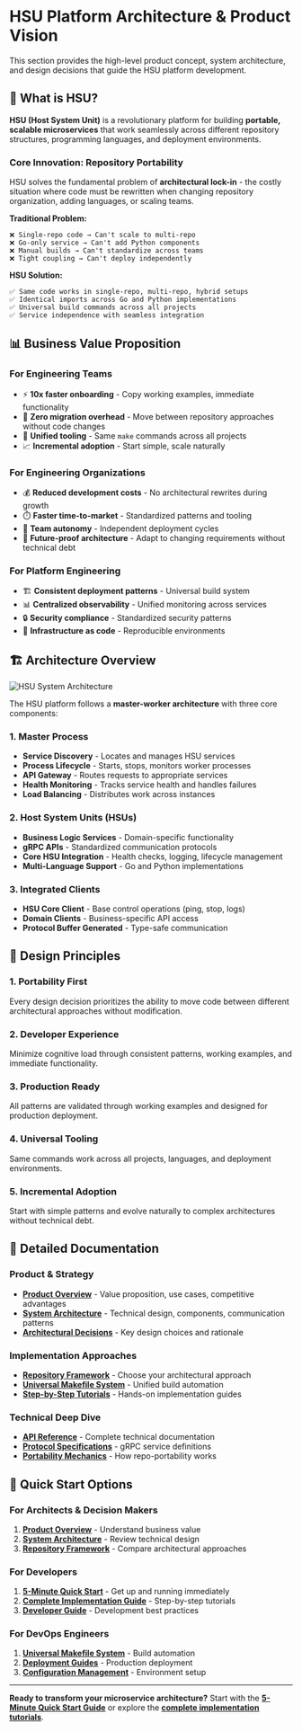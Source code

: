 # HSU Platform Architecture & Product Vision

This section provides the high-level product concept, system architecture, and design decisions that guide the HSU platform development.

## 🎯 **What is HSU?**

**HSU (Host System Unit)** is a revolutionary platform for building **portable, scalable microservices** that work seamlessly across different repository structures, programming languages, and deployment environments.

### **Core Innovation: Repository Portability**

HSU solves the fundamental problem of **architectural lock-in** - the costly situation where code must be rewritten when changing repository organization, adding languages, or scaling teams.

**Traditional Problem:**
```
❌ Single-repo code → Can't scale to multi-repo
❌ Go-only service → Can't add Python components  
❌ Manual builds → Can't standardize across teams
❌ Tight coupling → Can't deploy independently
```

**HSU Solution:**
```
✅ Same code works in single-repo, multi-repo, hybrid setups
✅ Identical imports across Go and Python implementations
✅ Universal build commands across all projects
✅ Service independence with seamless integration
```

## 📊 **Business Value Proposition**

### **For Engineering Teams**
- ⚡ **10x faster onboarding** - Copy working examples, immediate functionality
- 🚀 **Zero migration overhead** - Move between repository approaches without code changes
- 🔧 **Unified tooling** - Same `make` commands across all projects
- 📈 **Incremental adoption** - Start simple, scale naturally

### **For Engineering Organizations**
- 💰 **Reduced development costs** - No architectural rewrites during growth
- ⏱️ **Faster time-to-market** - Standardized patterns and tooling
- 🎯 **Team autonomy** - Independent deployment cycles
- 🔄 **Future-proof architecture** - Adapt to changing requirements without technical debt

### **For Platform Engineering**
- 🏗️ **Consistent deployment patterns** - Universal build system
- 📊 **Centralized observability** - Unified monitoring across services
- 🔒 **Security compliance** - Standardized security patterns
- 🔧 **Infrastructure as code** - Reproducible environments

## 🏗️ **Architecture Overview**

![HSU System Architecture](../img/hsu-architecture.drawio.svg)

The HSU platform follows a **master-worker architecture** with three core components:

### **1. Master Process**
- **Service Discovery** - Locates and manages HSU services
- **Process Lifecycle** - Starts, stops, monitors worker processes
- **API Gateway** - Routes requests to appropriate services
- **Health Monitoring** - Tracks service health and handles failures
- **Load Balancing** - Distributes work across instances

### **2. Host System Units (HSUs)**
- **Business Logic Services** - Domain-specific functionality
- **gRPC APIs** - Standardized communication protocols
- **Core HSU Integration** - Health checks, logging, lifecycle management
- **Multi-Language Support** - Go and Python implementations

### **3. Integrated Clients**
- **HSU Core Client** - Base control operations (ping, stop, logs)
- **Domain Clients** - Business-specific API access
- **Protocol Buffer Generated** - Type-safe communication

## 🎨 **Design Principles**

### **1. Portability First**
Every design decision prioritizes the ability to move code between different architectural approaches without modification.

### **2. Developer Experience**
Minimize cognitive load through consistent patterns, working examples, and immediate functionality.

### **3. Production Ready**
All patterns are validated through working examples and designed for production deployment.

### **4. Universal Tooling**
Same commands work across all projects, languages, and deployment environments.

### **5. Incremental Adoption**
Start with simple patterns and evolve naturally to complex architectures without technical debt.

## 📖 **Detailed Documentation**

### **Product & Strategy**
- [**Product Overview**](product-overview.md) - Value proposition, use cases, competitive advantages
- [**System Architecture**](system-architecture.md) - Technical design, components, communication patterns
- [**Architectural Decisions**](architectural-decisions.md) - Key design choices and rationale

### **Implementation Approaches**
- [**Repository Framework**](../repositories/index.md) - Choose your architectural approach
- [**Universal Makefile System**](../makefile_guide/index.md) - Unified build automation
- [**Step-by-Step Tutorials**](../tutorials/index.md) - Hands-on implementation guides

### **Technical Deep Dive**
- [**API Reference**](../reference/API_REFERENCE.md) - Complete technical documentation
- [**Protocol Specifications**](../reference/GRPC_SERVICES.md) - gRPC service definitions
- [**Portability Mechanics**](../repositories/portability-mechanics.md) - How repo-portability works

## 🚀 **Quick Start Options**

### **For Architects & Decision Makers**
1. **[Product Overview](product-overview.md)** - Understand business value
2. **[System Architecture](system-architecture.md)** - Review technical design
3. **[Repository Framework](../repositories/three-approaches.md)** - Compare architectural approaches

### **For Developers**
1. **[5-Minute Quick Start](../QUICK_START.md)** - Get up and running immediately
2. **[Complete Implementation Guide](../tutorials/INTEGRATED_HSU_GUIDE.md)** - Step-by-step tutorials
3. **[Developer Guide](../guides/DEVELOPER_GUIDE.md)** - Development best practices

### **For DevOps Engineers**
1. **[Universal Makefile System](../makefile_guide/index.md)** - Build automation
2. **[Deployment Guides](../deployment/index.md)** - Production deployment
3. **[Configuration Management](../deployment/CONFIGURATION.md)** - Environment setup

---

**Ready to transform your microservice architecture?** Start with the **[5-Minute Quick Start Guide](../QUICK_START.md)** or explore the **[complete implementation tutorials](../tutorials/index.md)**. 